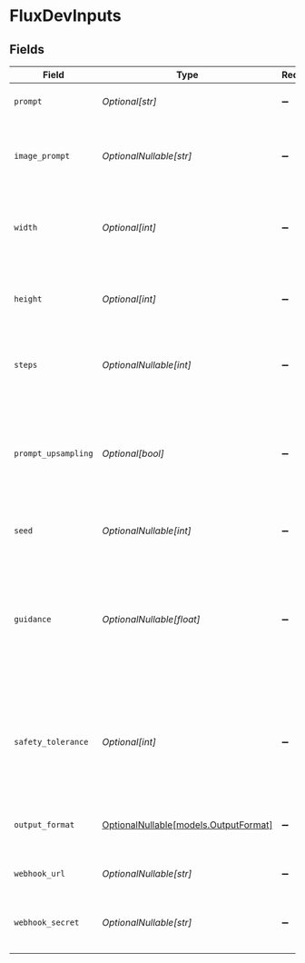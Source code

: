 # FluxDevInputs


## Fields

| Field                                                                                                                   | Type                                                                                                                    | Required                                                                                                                | Description                                                                                                             | Example                                                                                                                 |
| ----------------------------------------------------------------------------------------------------------------------- | ----------------------------------------------------------------------------------------------------------------------- | ----------------------------------------------------------------------------------------------------------------------- | ----------------------------------------------------------------------------------------------------------------------- | ----------------------------------------------------------------------------------------------------------------------- |
| `prompt`                                                                                                                | *Optional[str]*                                                                                                         | :heavy_minus_sign:                                                                                                      | Text prompt for image generation.                                                                                       | ein fantastisches bild                                                                                                  |
| `image_prompt`                                                                                                          | *OptionalNullable[str]*                                                                                                 | :heavy_minus_sign:                                                                                                      | Optional base64 encoded image to use as a prompt for generation.                                                        |                                                                                                                         |
| `width`                                                                                                                 | *Optional[int]*                                                                                                         | :heavy_minus_sign:                                                                                                      | Width of the generated image in pixels. Must be a multiple of 32.                                                       |                                                                                                                         |
| `height`                                                                                                                | *Optional[int]*                                                                                                         | :heavy_minus_sign:                                                                                                      | Height of the generated image in pixels. Must be a multiple of 32.                                                      |                                                                                                                         |
| `steps`                                                                                                                 | *OptionalNullable[int]*                                                                                                 | :heavy_minus_sign:                                                                                                      | Number of steps for the image generation process.                                                                       | 28                                                                                                                      |
| `prompt_upsampling`                                                                                                     | *Optional[bool]*                                                                                                        | :heavy_minus_sign:                                                                                                      | Whether to perform upsampling on the prompt. If active, automatically modifies the prompt for more creative generation. |                                                                                                                         |
| `seed`                                                                                                                  | *OptionalNullable[int]*                                                                                                 | :heavy_minus_sign:                                                                                                      | Optional seed for reproducibility.                                                                                      | 42                                                                                                                      |
| `guidance`                                                                                                              | *OptionalNullable[float]*                                                                                               | :heavy_minus_sign:                                                                                                      | Guidance scale for image generation. High guidance scales improve prompt adherence at the cost of reduced realism.      | 3                                                                                                                       |
| `safety_tolerance`                                                                                                      | *Optional[int]*                                                                                                         | :heavy_minus_sign:                                                                                                      | Tolerance level for input and output moderation. Between 0 and 6, 0 being most strict, 6 being least strict.            | 2                                                                                                                       |
| `output_format`                                                                                                         | [OptionalNullable[models.OutputFormat]](../models/outputformat.md)                                                      | :heavy_minus_sign:                                                                                                      | Output format for the generated image. Can be 'jpeg' or 'png'.                                                          |                                                                                                                         |
| `webhook_url`                                                                                                           | *OptionalNullable[str]*                                                                                                 | :heavy_minus_sign:                                                                                                      | URL to receive webhook notifications                                                                                    |                                                                                                                         |
| `webhook_secret`                                                                                                        | *OptionalNullable[str]*                                                                                                 | :heavy_minus_sign:                                                                                                      | Optional secret for webhook signature verification                                                                      |                                                                                                                         |